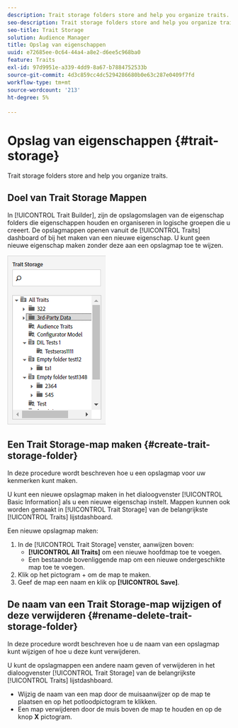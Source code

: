 ```yaml
---
description: Trait storage folders store and help you organize traits.
seo-description: Trait storage folders store and help you organize traits.
seo-title: Trait Storage
solution: Audience Manager
title: Opslag van eigenschappen
uuid: e72685ee-0c64-44a4-a8e2-d6ee5c968ba0
feature: Traits
exl-id: 97d9951e-a339-4dd9-8a67-b7884752533b
source-git-commit: 4d3c859cc4dc5294286680b0e63c287e0409f7fd
workflow-type: tm+mt
source-wordcount: '213'
ht-degree: 5%

---
```


# Opslag van eigenschappen {#trait-storage}

Trait storage folders store and help you organize traits.

<!-- c_tb_storage.xml -->

## Doel van Trait Storage Mappen

In [!UICONTROL Trait Builder], zijn de opslagomslagen van de eigenschap folders die eigenschappen houden en organiseren in logische groepen die u creeert. De opslagmappen openen vanuit de [!UICONTROL Traits] dashboard of bij het maken van een nieuwe eigenschap. U kunt geen nieuwe eigenschap maken zonder deze aan een opslagmap toe te wijzen.

![](assets/tb_storage.png)

## Een Trait Storage-map maken {#create-trait-storage-folder}

In deze procedure wordt beschreven hoe u een opslagmap voor uw kenmerken kunt maken.

<!-- t_tb_create_storage.xml -->

U kunt een nieuwe opslagmap maken in het dialoogvenster [!UICONTROL Basic Information] als u een nieuwe eigenschap instelt. Mappen kunnen ook worden gemaakt in [!UICONTROL Trait Storage] van de belangrijkste [!UICONTROL Traits] lijstdashboard.

Een nieuwe opslagmap maken:

1. In de [!UICONTROL Trait Storage] venster, aanwijzen boven:
   * **[!UICONTROL All Traits]** om een nieuwe hoofdmap toe te voegen.
   * Een bestaande bovenliggende map om een nieuwe ondergeschikte map toe te voegen.
1. Klik op het pictogram + om de map te maken.
1. Geef de map een naam en klik op **[!UICONTROL Save]**.

## De naam van een Trait Storage-map wijzigen of deze verwijderen {#rename-delete-trait-storage-folder}

In deze procedure wordt beschreven hoe u de naam van een opslagmap kunt wijzigen of hoe u deze kunt verwijderen.

<!-- t_tb_rename_delete_storage.xml -->

U kunt de opslagmappen een andere naam geven of verwijderen in het dialoogvenster [!UICONTROL Trait Storage] van de belangrijkste [!UICONTROL Traits] lijstdashboard.

* Wijzig de naam van een map door de muisaanwijzer op de map te plaatsen en op het potloodpictogram te klikken.
* Een map verwijderen door de muis boven de map te houden en op de knop **X** pictogram.

